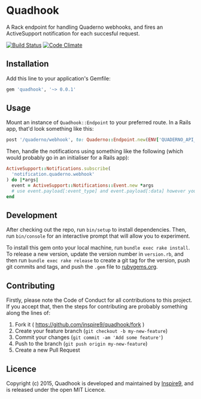 # Quadhook

A Rack endpoint for handling Quaderno webhooks, and fires an ActiveSupport notification for each succesful request.

[![Build Status](https://travis-ci.org/inspire9/quadhook.svg)](https://travis-ci.org/inspire9/quadhook)
[![Code Climate](https://codeclimate.com/github/inspire9/quadhook/badges/gpa.svg)](https://codeclimate.com/github/inspire9/quadhook)

## Installation

Add this line to your application's Gemfile:

```ruby
gem 'quadhook', '~> 0.0.1'
```

## Usage

Mount an instance of `Quadhook::Endpoint` to your preferred route. In a Rails app, that'd look something like this:

```ruby
post '/quaderno/webhook', to: Quaderno::Endpoint.new(ENV['QUADERNO_API_KEY'])
```

Then, handle the notifications using something like the following (which would probably go in an initialiser for a Rails app):

```ruby
ActiveSupport::Notifications.subscribe(
  'notification.quaderno.webhook'
) do |*args|
  event = ActiveSupport::Notifications::Event.new *args
  # use event.payload[:event_type] and event.payload[:data] however you like.
end
```

## Development

After checking out the repo, run `bin/setup` to install dependencies. Then, run `bin/console` for an interactive prompt that will allow you to experiment.

To install this gem onto your local machine, run `bundle exec rake install`. To release a new version, update the version number in `version.rb`, and then run `bundle exec rake release` to create a git tag for the version, push git commits and tags, and push the `.gem` file to [rubygems.org](https://rubygems.org).

## Contributing

Firstly, please note the Code of Conduct for all contributions to this project. If you accept that, then the steps for contributing are probably something along the lines of:

1. Fork it ( https://github.com/inspire9/quadhook/fork )
2. Create your feature branch (`git checkout -b my-new-feature`)
3. Commit your changes (`git commit -am 'Add some feature'`)
4. Push to the branch (`git push origin my-new-feature`)
5. Create a new Pull Request

## Licence

Copyright (c) 2015, Quadhook is developed and maintained by [Inspire9](http://development.inspire9.com), and is released under the open MIT Licence.
